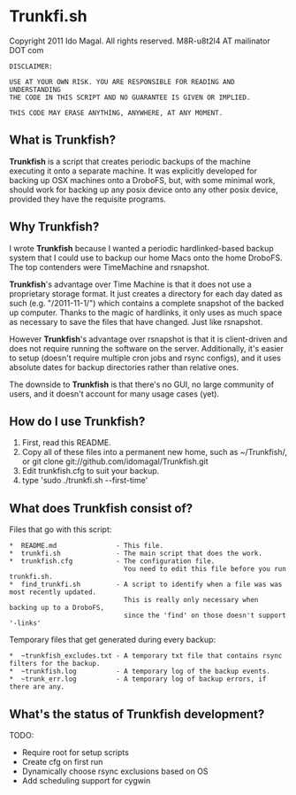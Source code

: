 # Trunkfi.sh

Copyright 2011 Ido Magal. All rights reserved. M8R-u8t2l4 AT mailinator DOT com


    DISCLAIMER:

    USE AT YOUR OWN RISK. YOU ARE RESPONSIBLE FOR READING AND UNDERSTANDING
    THE CODE IN THIS SCRIPT AND NO GUARANTEE IS GIVEN OR IMPLIED.   
     
    THIS CODE MAY ERASE ANYTHING, ANYWHERE, AT ANY MOMENT.


## What is Trunkfish?

__Trunkfish__ is a script that creates periodic backups of the machine executing it onto a separate machine. It was explicitly developed for backing up OSX machines onto a DroboFS, but, with some minimal work, should work for backing up any posix device onto any other posix device, provided they have the requisite programs. 


## Why Trunkfish?

I wrote __Trunkfish__ because I wanted a periodic hardlinked-based backup system that I could use to backup our home Macs onto the home DroboFS. The top contenders were TimeMachine and rsnapshot.

__Trunkfish__'s advantage over Time Machine is that it does not use a proprietary storage format. It just creates a directory for each day dated as such (e.g. "/2011-11-1/") which contains a complete snapshot of the backed up computer. Thanks to the magic of hardlinks, it only uses as much space as necessary to save the files that have changed. Just like rsnapshot.

However __Trunkfish__'s advantage over rsnapshot is that it is client-driven and does not require running the software on the server. Additionally, it's easier to setup (doesn't require multiple cron jobs and rsync configs), and it uses absolute dates for backup directories rather than relative ones.

The downside to __Trunkfish__ is that there's no GUI, no large community of users, and it doesn't account for many usage cases (yet).


## How do I use Trunkfish?

  1. First, read this README.
  2. Copy all of these files into a permanent new home, such as ~/Trunkfish/, or
    git clone git://github.com/idomagal/Trunkfish.git
  3. Edit trunkfish.cfg to suit your backup.
  4. type 'sudo ./trunkfi.sh --first-time'


## What does Trunkfish consist of?

Files that go with this script:


    *  README.md               - This file.
    *  trunkfi.sh              - The main script that does the work.
    *  trunkfish.cfg           - The configuration file.
                                 You need to edit this file before you run trunkfi.sh.
    *  find_trunkfi.sh         - A script to identify when a file was was most recently updated.
                                 This is really only necessary when backing up to a DroboFS,
                                 since the 'find' on those doesn't support '-links'


Temporary files that get generated during every backup:

    *  ~trunkfish_excludes.txt - A temporary txt file that contains rsync filters for the backup.
    *  ~trunkfish.log          - A temporary log of the backup events.
    *  ~trunk_err.log          - A temporary log of backup errors, if there are any.


## What's the status of Trunkfish development?

TODO:
  
*  Require root for setup scripts
*  Create cfg on first run
*  Dynamically choose rsync exclusions based on OS
*  Add scheduling support for cygwin



